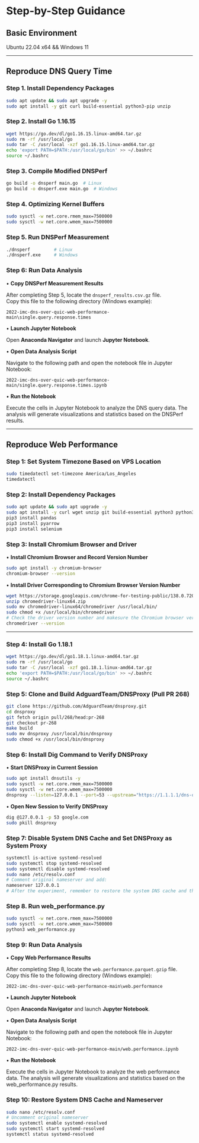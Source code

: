 # Step-by-Step Guidance

## Basic Environment

Ubuntu 22.04 x64 && Windows 11

---

## Reproduce DNS Query Time

### Step 1. Install Dependency Packages

```bash
sudo apt update && sudo apt upgrade -y
sudo apt install -y git curl build-essential python3-pip unzip
```

### Step 2. Install Go 1.16.15

```bash
wget https://go.dev/dl/go1.16.15.linux-amd64.tar.gz
sudo rm -rf /usr/local/go
sudo tar -C /usr/local -xzf go1.16.15.linux-amd64.tar.gz
echo 'export PATH=$PATH:/usr/local/go/bin' >> ~/.bashrc
source ~/.bashrc
```

### Step 3. Compile Modified DNSPerf

```bash
go build -o dnsperf main.go  # Linux
go build -o dnsperf.exe main.go  # Windows
```

### Step 4. Optimizing Kernel Buffers

```bash
sudo sysctl -w net.core.rmem_max=7500000
sudo sysctl -w net.core.wmem_max=7500000
```

### Step 5. Run DNSPerf Measurement

```bash
./dnsperf         # Linux
./dnsperf.exe     # Windows
```

### Step 6: Run Data Analysis

• **Copy DNSPerf Measurement Results**

   After completing Step 5, locate the `dnsperf_results.csv.gz` file.  
   Copy this file to the following directory (Windows example):

   ```text
   2022-imc-dns-over-quic-web-performance-main\single.query.response.times
   ```

• **Launch Jupyter Notebook**

   Open **Anaconda Navigator** and launch **Jupyter Notebook**.

• **Open Data Analysis Script**

   Navigate to the following path and open the notebook file in Jupyter Notebook:

   ```text
   2022-imc-dns-over-quic-web-performance-main/single.query.response.times.ipynb
   ```

• **Run the Notebook**

   Execute the cells in Jupyter Notebook to analyze the DNS query data.
   The analysis will generate visualizations and statistics based on the DNSPerf results.

---

## Reproduce Web Performance

### Step 1: Set System Timezone Based on VPS Location

```bash
sudo timedatectl set-timezone America/Los_Angeles
timedatectl
```

### Step 2: Install Dependency Packages

```bash
sudo apt update && sudo apt upgrade -y
sudo apt install -y curl wget unzip git build-essential python3 python3-pip
pip3 install pandas
pip3 install pyarrow
pip3 install selenium
```

### Step 3: Install Chromium Browser and Driver

• **Install Chromium Browser and Record Version Number**

```bash
sudo apt install -y chromium-browser
chromium-browser --version
```

• **Install Driver Corresponding to Chromium Browser Version Number**

```bash
wget https://storage.googleapis.com/chrome-for-testing-public/138.0.7204.157/linux64/chromedriver-linux64.zip
unzip chromedriver-linux64.zip
sudo mv chromedriver-linux64/chromedriver /usr/local/bin/
sudo chmod +x /usr/local/bin/chromedriver
# Check the driver version number and makesure the Chromium browser version number must be the same
chromedriver --version
```

---

### Step 4: Install Go 1.18.1

```bash
wget https://go.dev/dl/go1.18.1.linux-amd64.tar.gz
sudo rm -rf /usr/local/go
sudo tar -C /usr/local -xzf go1.18.1.linux-amd64.tar.gz
echo 'export PATH=$PATH:/usr/local/go/bin' >> ~/.bashrc
source ~/.bashrc
```

### Step 5: Clone and Build AdguardTeam/DNSProxy (Pull PR 268)

```bash
git clone https://github.com/AdguardTeam/dnsproxy.git
cd dnsproxy
git fetch origin pull/268/head:pr-268
git checkout pr-268
make build
sudo mv dnsproxy /usr/local/bin/dnsproxy
sudo chmod +x /usr/local/bin/dnsproxy
```

### Step 6: Install Dig Command to Verify DNSProxy

• **Start DNSProxy in Current Session**

```bash
sudo apt install dnsutils -y
sudo sysctl -w net.core.rmem_max=7500000
sudo sysctl -w net.core.wmem_max=7500000
dnsproxy --listen=127.0.0.1 --port=53 --upstream="https://1.1.1.1/dns-query"
```

• **Open New Session to Verify DNSProxy**

```bash
dig @127.0.0.1 -p 53 google.com
sudo pkill dnsproxy
```

### Step 7: Disable System DNS Cache and Set DNSProxy as System Proxy

```bash
systemctl is-active systemd-resolved
sudo systemctl stop systemd-resolved
sudo systemctl disable systemd-resolved
sudo nano /etc/resolv.conf
# Comment original nameserver and add:
nameserver 127.0.0.1
# After the experiment, remember to restore the system DNS cache and the nameserver in /etc/resolv.conf
```

### Step 8. Run web_performance.py

```bash
sudo sysctl -w net.core.rmem_max=7500000
sudo sysctl -w net.core.wmem_max=7500000
python3 web_performance.py
```

### Step 9: Run Data Analysis

• **Copy Web Performance Results**

   After completing Step 8, locate the `web.performance.parquet.gzip` file.  
   Copy this file to the following directory (Windows example):

   ```text
   2022-imc-dns-over-quic-web-performance-main\web.performance
   ```

• **Launch Jupyter Notebook**

   Open **Anaconda Navigator** and launch **Jupyter Notebook**.

• **Open Data Analysis Script**

   Navigate to the following path and open the notebook file in Jupyter Notebook:

   ```text
   2022-imc-dns-over-quic-web-performance-main/web.performance.ipynb
   ```

• **Run the Notebook**

   Execute the cells in Jupyter Notebook to analyze the web performance data.
   The analysis will generate visualizations and statistics based on the web_performance.py results.

### Step 10: Restore System DNS Cache and Nameserver

```bash
sudo nano /etc/resolv.conf
# Uncomment original nameserver
sudo systemctl enable systemd-resolved
sudo systemctl start systemd-resolved
systemctl status systemd-resolved
```
